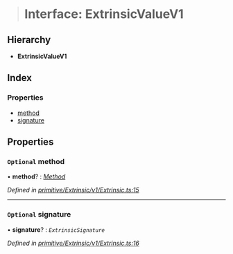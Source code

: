 > # Interface: ExtrinsicValueV1

## Hierarchy

* **ExtrinsicValueV1**

## Index

### Properties

* [method](_primitive_extrinsic_v1_extrinsic_.extrinsicvaluev1.md#optional-method)
* [signature](_primitive_extrinsic_v1_extrinsic_.extrinsicvaluev1.md#optional-signature)

## Properties

### `Optional` method

• **method**? : *[Method](../classes/_primitive_method_.method.md)*

*Defined in [primitive/Extrinsic/v1/Extrinsic.ts:15](https://github.com/polkadot-js/api/blob/d34eb15/packages/types/src/primitive/Extrinsic/v1/Extrinsic.ts#L15)*

___

### `Optional` signature

• **signature**? : *`ExtrinsicSignature`*

*Defined in [primitive/Extrinsic/v1/Extrinsic.ts:16](https://github.com/polkadot-js/api/blob/d34eb15/packages/types/src/primitive/Extrinsic/v1/Extrinsic.ts#L16)*